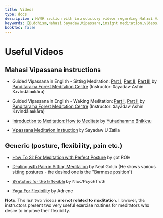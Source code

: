```yaml
---
title: Videos
type: docs
description : MVMR section with introductory videos regarding Mahasi Vipassana (Insight) meditation
keywords: [Buddhism,Mahasi Sayadaw,Vipassana,insight meditation,videos,Burmese position,sitting meditation,walking meditation]
bookToc: false
---
```

# Useful Videos

## Mahasi Vipassana instructions

- Guided Vipassana in English - Sitting Meditation: [Part I](https://www.youtube.com/watch?v=_0ybW_WLyW4), [Part II](https://www.youtube.com/watch?v=aOKDC4FV2TU), [Part III](https://www.youtube.com/watch?v=Z_3B5WGt-EM) by [Panditarama Forest Meditation Centre](https://www.panditarama.net/) (Instructor: Sayādaw Ashin Kavindālankāra)

- Guided Vipassana in English - Walking Meditation: [Part I](https://www.youtube.com/watch?v=YBUcvp1kW0g), [Part II](https://www.youtube.com/watch?v=IYg5XVv_Tx4) by [Panditarama Forest Meditation Centre](https://www.panditarama.net/) (Instructor: Sayādaw Ashin Kavindālankāra)

- [Introduction to Meditation: How to Meditate](https://www.youtube.com/playlist?list=PL603BD0B03E12F5A1) by [Yuttadhammo Bhikkhu](https://yuttadhammo.sirimangalo.org/p/about.html) 

- [Vipassana Meditation Instruction](https://www.youtube.com/watch?v=Vt44hvedW7Y) by Sayadaw U Zatila


## Generic (posture, flexibility, pain etc.)

- [How To Sit For Meditation with Perfect Posture](https://www.youtube.com/watch?v=fZrJPUU9fTE) by got ROM

- [Dealing with Pain in Sitting Meditation](https://www.youtube.com/watch?v=H7xq9DMVv6A) by Neal Golub (He shows various sitting postures - the desired one is the "Burmese position")

- [Stretches for the Inflexible](https://www.youtube.com/watch?v=-VS6jgTTYAQ) by Nico/PsychTruth 

- [Yoga For Flexibility](https://www.youtube.com/watch?v=Yzm3fA2HhkQ) by Adriene 


**Note:** The last two videos **are not related to meditation**. However, the instructors present two very useful exercise routines for  meditators who desire to improve their flexibility.
